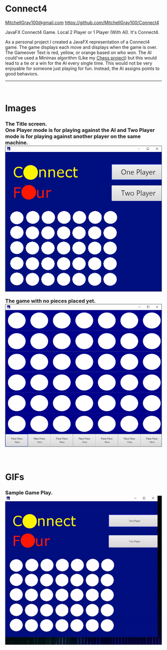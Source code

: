 # Connect4
MitchellGray100@gmail.com
https://github.com/MitchellGray100/Connect4

JavaFX Connect4 Game. Local 2 Player or 1 Player (With AI).
It's Connect4.

As a personal project I created a JavaFX representation of a Connect4 game. The game displays each move and displays when the game is over. The Gameover Text is red, yellow, or orange based on who won. The AI could've used a Minimax algorithm (Like my [Chess project](https://github.com/MitchellGray100/Chess)) but this would lead to a tie or a win for the AI every single time. This would not be very enjoyable for someone just playing for fun. Instead, the AI assigns points to good behaviors.
___
</br>

# Images

<h3>
 
The Title screen. </br>
One Player mode is for playing against the AI and Two Player mode is for playing against another player on the same machine. </br>
 ![Image of The Title Screen](https://github.com/MitchellGray100/Connect4/blob/main/Images/Title%20Screen.PNG)
 
The game with no pieces placed yet.
 ![Image of empty board](https://github.com/MitchellGray100/Connect4/blob/main/Images/Empty%20Board.PNG)
 
</br>

# GIFs

<h3>
 
 Sample Game Play. </br>
 ![GIF of game being played](https://github.com/MitchellGray100/Connect4/blob/main/Images/Connect4%20Gif.gif)


